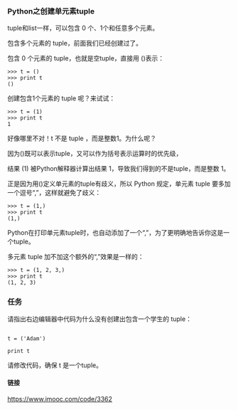 ### Python之创建单元素tuple

tuple和list一样，可以包含 0 个、1个和任意多个元素。

包含多个元素的 tuple，前面我们已经创建过了。

包含 0 个元素的 tuple，也就是空tuple，直接用 ()表示：

```
>>> t = ()
>>> print t
()

```

创建包含1个元素的 tuple 呢？来试试：

```
>>> t = (1)
>>> print t
1

```

好像哪里不对！t 不是 tuple ，而是整数1。为什么呢？

因为()既可以表示tuple，又可以作为括号表示运算时的优先级，

结果 (1) 被Python解释器计算出结果 1，导致我们得到的不是tuple，而是整数 1。

正是因为用()定义单元素的tuple有歧义，所以 Python 规定，单元素 tuple 要多加一个逗号“,”，这样就避免了歧义：

```
>>> t = (1,)
>>> print t
(1,)

```

Python在打印单元素tuple时，也自动添加了一个“,”，为了更明确地告诉你这是一个tuple。


多元素 tuple 加不加这个额外的“,”效果是一样的：

```
>>> t = (1, 2, 3,)
>>> print t
(1, 2, 3)

```

### 任务

请指出右边编辑器中代码为什么没有创建出包含一个学生的 tuple：

```

t = ('Adam')

print t

```
请修改代码，确保 t 是一个tuple。

####  链接

https://www.imooc.com/code/3362

